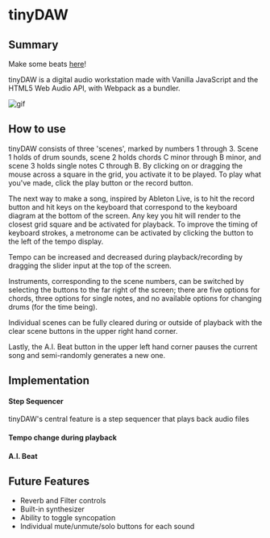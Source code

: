 # tinyDAW

## Summary

Make some beats [here](https://tylerbaldwin.co/tinyDAW/)!

tinyDAW is a digital audio workstation made with Vanilla JavaScript and the HTML5 Web Audio API, with Webpack as a bundler.

![gif](https://media.giphy.com/media/67pQeCcP3v7XAjHocD/giphy.gif)

## How to use

tinyDAW consists of three 'scenes', marked by numbers 1 through 3. Scene 1 holds of drum sounds, scene 2 holds chords C minor through B minor, and scene 3 holds single notes C through B. By clicking on or dragging the mouse across a square in the grid, you activate it to be played. To play what you've made, click the play button or the record button.

The next way to make a song, inspired by Ableton Live, is to hit the record button and hit keys on the keyboard that correspond to the keyboard diagram at the bottom of the screen. Any key you hit will render to the closest grid square and be activated for playback. To improve the timing of keyboard strokes, a metronome can be activated by clicking the button to the left of the tempo display.

Tempo can be increased and decreased during playback/recording by dragging the slider input at the top of the screen.

Instruments, corresponding to the scene numbers, can be switched by selecting the buttons to the far right of the screen; there are five options for chords, three options for single notes, and no available options for changing drums (for the time being).

Individual scenes can be fully cleared during or outside of playback with the clear scene buttons in the upper right hand corner.

Lastly, the A.I. Beat button in the upper left hand corner pauses the current song and semi-randomly generates a new one.


## Implementation

#### Step Sequencer
tinyDAW's central feature is a step sequencer that plays back audio files

#### Tempo change during playback


#### A.I. Beat


## Future Features

* Reverb and Filter controls
* Built-in synthesizer
* Ability to toggle syncopation
* Individual mute/unmute/solo buttons for each sound
